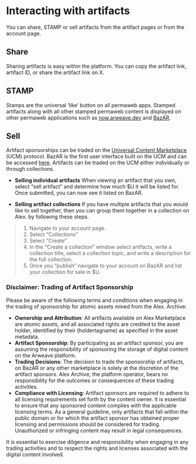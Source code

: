 # Interacting with artifacts

You can share, STAMP or sell artifacts from the artifact pages or from the account page.

## Share

Sharing artifacts is easy within the platform. You can copy the artifact link, artifact ID, or share the artifact link on X.

## STAMP

Stamps are the universal ‘like’ button on all permaweb apps. Stamped artifacts along with all other stamped permaweb content is displayed on other permaweb applications such as [now.arweave.dev](https://now.arweave.dev/) and [BazAR](https://bazar.arweave.dev/#/).

## Sell

Artifact sponsorships can be traded on the [Universal Content Marketplace](https://ucm-wiki.g8way.io/#/en/main) (UCM) protocol. BazAR is the first user interface built on the UCM and can be accessed [here](https://bazar.arweave.dev/#/). Artifacts can be traded on the UCM either individually or through collections.

- **Selling individual artifacts**
  When viewing an artifact that you own, select “sell artifact” and determine how much $U it will be listed for. Once submitted, you can now see it listed on BazAR.

- **Selling artifact collections**
  If you have multiple artifacts that you would like to sell together, then you can group them together in a collection on Alex. by following these steps.

> 1. Navigate to your account page.
> 2. Select “Collections”
> 3. Select “Create”
> 4. In the “Create a collection” window select artifacts, write a collection title, select a collection topic, and write a description for the full collection.
> 5. Once you “publish” navigate to your account on BazAR and list your collection for sale in $U.

### Disclaimer: Trading of Artifact Sponsorship

Please be aware of the following terms and conditions when engaging in the trading of sponsorship for atomic assets mined from the Alex. Archive:

- **Ownership and Attribution**: All artifacts available on Alex Marketplace are atomic assets, and all associated rights are credited to the asset holder, identified by their (holdertagname) as specified in the asset metadata.
- **Artifact Sponsorship**: By participating as an artifact sponsor, you are assuming the responsibility of sponsoring the storage of digital content on the Arweave platform.
- **Trading Decisions**: The decision to trade the sponsorship of artifacts, on BazAR or any other marketplace is solely at the discretion of the artifact sponsors. Alex Archive, the platform operator, bears no responsibility for the outcomes or consequences of these trading activities.
- **Compliance with Licensing**: Artifact sponsors are required to adhere to all licensing requirements set forth by the content owner. It is essential to ensure that any sponsored content complies with the applicable licensing terms.
  As a general guideline, only artifacts that fall within the public domain or for which the artifact sponsor has obtained proper licensing and permissions should be considered for trading. Unauthorized or infringing content may result in legal consequences.

It is essential to exercise diligence and responsibility when engaging in any trading activities and to respect the rights and licenses associated with the digital content involved.
